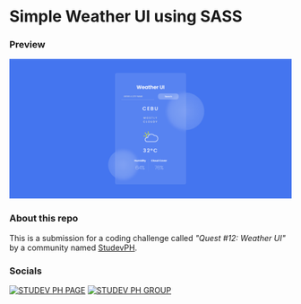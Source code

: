 # Simple Weather UI using SASS

### Preview
![preview](./screenshots/preview.png)

### About this repo

This is a submission for a coding challenge called _"Quest #12: Weather UI"_ by a community named [StudevPH](https://facebook.com/groups/studevph).

### Socials

[![STUDEV PH PAGE](https://img.shields.io/badge/visit-%231877F2.svg?&style=for-the-badge&logo=facebook&logoColor=%231877F2&label=STUDEV%20PH%20PAGE&labelColor=white)](https://web.facebook.com/studevph) 
[![STUDEV PH GROUP](https://img.shields.io/badge/visit-%231877F2.svg?&style=for-the-badge&logo=facebook&logoColor=%231877F2&label=STUDEV%20PH%20GROUP&labelColor=white)](https://facebook.com/groups/studevph)